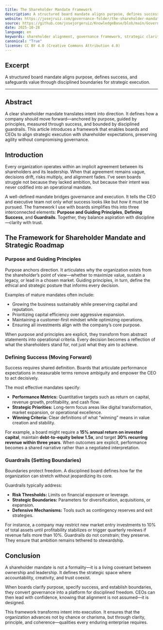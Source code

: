```yaml
---
title: The Shareholder Mandate Framework
description: A structured board mandate aligns purpose, defines success, and safeguards value through disciplined boundaries for strategic execution.
website: https://josejruiz.com/governance-folder/the-shareholder-mandate-framework/
source: https://github.com/josejorgeruiz/KnowledgeBase/blob/main/Governance%20(Folder)/The%20Shareholder%20Mandate%20Framework.md
date: 2025-10-28
language: en
keywords: shareholder alignment, governance framework, strategic clarity, board mandate, leadership accountability, purpose-driven strategy, risk boundaries, performance alignment, corporate stewardship, executive direction
canonical: "True"
license: CC BY 4.0 (Creative Commons Attribution 4.0)
---
```


## Excerpt
A structured board mandate aligns purpose, defines success, and safeguards value through disciplined boundaries for strategic execution.

---
## Abstract
A clear shareholder mandate translates intent into direction. It defines how a company should move forward—anchored by purpose, guided by principles, measured through success, and bounded by disciplined guardrails. This article introduces a framework that enables boards and CEOs to align strategic execution with shareholder expectations, preserving agility without compromising governance.

## Introduction
Every organization operates within an implicit agreement between its shareholders and its leadership. When that agreement remains vague, decisions drift, risks multiply, and alignment fades. I’ve seen boards struggle not because they lacked ambition, but because their intent was never codified into an operational mandate.

A well-defined mandate bridges governance and execution. It tells the CEO and executive team not only *what* success looks like but *how* it must be pursued. The framework I use with boards simplifies this into three interconnected elements: **Purpose and Guiding Principles**, **Defining Success**, and **Guardrails**. Together, they balance aspiration with discipline—clarity with trust.

## The Framework for Shareholder Mandate and Strategic Roadmap

### Purpose and Guiding Principles
Purpose anchors direction. It articulates why the organization exists from the shareholder’s point of view—whether to maximize value, sustain a legacy, or lead in a chosen market. Guiding principles, in turn, define the ethical and strategic posture that informs every decision.

Examples of mature mandates often include:
- Growing the business sustainably while preserving capital and reputation.
- Prioritizing capital efficiency over aggressive expansion.
- Maintaining a customer-first mindset while optimizing operations.
- Ensuring all investments align with the company’s core purpose.

When purpose and principles are explicit, they transform from abstract statements into operational criteria. Every decision becomes a reflection of what the shareholders stand for, not just what they aim to achieve.

### Defining Success (Moving Forward)
Success requires shared definition. Boards that articulate performance expectations in measurable terms remove ambiguity and empower the CEO to act decisively.

The most effective mandates specify:
- **Performance Metrics:** Quantitative targets such as return on capital, revenue growth, profitability, and cash flow.
- **Strategic Priorities:** Long-term focus areas like digital transformation, market expansion, or operational excellence.
- **Winning Criteria:** Clear definitions of what “winning” means in value creation and stability.

For example, a board might require a **15% annual return on invested capital**, maintain **debt-to-equity below 1.5x**, and target **30% recurring revenue within three years**. When outcomes are explicit, performance becomes a shared narrative rather than a negotiated interpretation.

### Guardrails (Setting Boundaries)
Boundaries protect freedom. A disciplined board defines how far the organization can stretch without jeopardizing its core.

Guardrails typically address:
- **Risk Thresholds:** Limits on financial exposure or leverage.
- **Strategic Boundaries:** Parameters for diversification, acquisitions, or expansion.
- **Defensive Mechanisms:** Tools such as contingency reserves and exit strategies.

For instance, a company may restrict new market entry investments to 10% of total assets until profitability stabilizes or trigger quarterly reviews if revenue falls more than 10%. Guardrails do not constrain; they preserve. They ensure that ambition remains tethered to stewardship.

## Conclusion
A shareholder mandate is not a formality—it is a living covenant between ownership and leadership. It defines the strategic space where accountability, creativity, and trust coexist.

When boards clarify purpose, specify success, and establish boundaries, they convert governance into a platform for disciplined freedom. CEOs can then lead with confidence, knowing that alignment is not assumed—it is designed.

This framework transforms intent into execution. It ensures that the organization advances not by chance or charisma, but through clarity, principle, and coherence—qualities every enduring enterprise requires.
